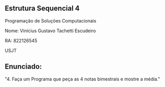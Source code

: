 ## Estrutura Sequencial 4

Programação de Soluções Computacionais

Nome: Vinícius Gustavo Tachetti Escudeiro

RA: 822126545

USJT

## Enunciado:

"4. Faça um Programa que peça as 4 notas bimestrais e mostre a média."
